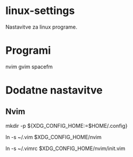 # linux-settings
Nastavitve za linux programe.

# Programi
nvim gvim spacefm

# Dodatne nastavitve
## Nvim
mkdir -p ${XDG_CONFIG_HOME:=$HOME/.config}

ln -s ~/.vim $XDG_CONFIG_HOME/nvim

ln -s ~/.vimrc $XDG_CONFIG_HOME/nvim/init.vim
